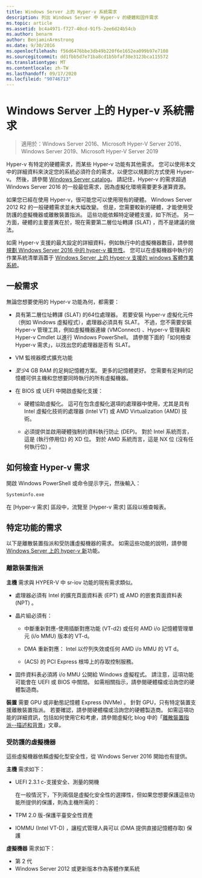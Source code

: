 ```yaml
---
title: Windows Server 上的 Hyper-v 系統需求
description: 列出 Windows Server 中 Hyper-v 的硬體和固件需求
ms.topic: article
ms.assetid: bc4a4971-f727-40cd-91f5-2ee6d24b54cb
ms.author: benarm
author: BenjaminArmstrong
ms.date: 9/30/2016
ms.openlocfilehash: f56d6476bbe3db49b220f6e1652ea099b97e7108
ms.sourcegitcommit: dd1fbb5d7e71ba8cd1b5bfaf38e3123bca115572
ms.translationtype: MT
ms.contentlocale: zh-TW
ms.lasthandoff: 09/17/2020
ms.locfileid: "90746713"
---
```

# <a name="system-requirements-for-hyper-v-on-windows-server"></a>Windows Server 上的 Hyper-v 系統需求

>適用於：Windows Server 2016、Microsoft Hyper-V Server 2016、Windows Server 2019、Microsoft Hyper-V Server 2019

Hyper-v 有特定的硬體需求，而某些 Hyper-v 功能有其他需求。 您可以使用本文中的詳細資料來決定您的系統必須符合的需求，以便您以規劃的方式使用 Hyper-v。 然後，請參閱 [Windows Server catalog](https://www.windowsservercatalog.com/)。 請記住，Hyper-v 的需求超過 Windows Server 2016 的一般最低需求，因為虛擬化環境需要更多運算資源。

如果您已經在使用 Hyper-v，很可能您可以使用現有的硬體。 Windows Server 2012 R2 的一般硬體需求並未大幅改變。  但是，您需要較新的硬體，才能使用受防護的虛擬機器或離散裝置指派。 這些功能依賴特定硬體支援，如下所述。 另一方面，硬體的主要差異在於，現在需要第二層位址轉譯 (SLAT) ，而不是建議的做法。

如需 Hyper-v 支援的最大設定的詳細資料，例如執行中的虛擬機器數目，請參閱 [規劃 Windows Server 2016 中的 hyper-v 擴充性](./plan/plan-hyper-v-scalability-in-windows-server.md)。 您可以在虛擬機器中執行的作業系統清單涵蓋于 [Windows Server 上的 Hyper-v 支援的 windows 客體作業系統](Supported-Windows-guest-operating-systems-for-Hyper-V-on-Windows.md)。

## <a name="general-requirements"></a>一般需求

無論您想要使用的 Hyper-v 功能為何，都需要：

- 具有第二層位址轉譯 (SLAT) 的64位處理器。 若要安裝 Hyper-v 虛擬化元件（例如 Windows 虛擬程式），處理器必須具有 SLAT。 不過，您不需要安裝 Hyper-v 管理工具，例如虛擬機器連線 (VMConnect) 、Hyper-v 管理員和 Hyper-v Cmdlet 以進行 Windows PowerShell。 請參閱下面的「如何檢查 Hyper-v 需求」，以找出您的處理器是否有 SLAT。

- VM 監視器模式擴充功能

- *至少*4 GB RAM 的足夠記憶體方案。 更多的記憶體更好。 您需要有足夠的記憶體可供主機和您想要同時執行的所有虛擬機器。

- 在 BIOS 或 UEFI 中開啟虛擬化支援：

  - 硬體協助虛擬化。 這可在包含虛擬化選項的處理器中使用，尤其是具有 Intel 虛擬化技術的處理器 (Intel VT) 或 AMD Virtualization (AMD) 技術。

  - 必須提供並啟用硬體強制的資料執行防止 (DEP)。 對於 Intel 系統而言，這是 (執行停用位) 的 XD 位。 對於 AMD 系統而言，這是 NX 位 (沒有任何執行位) 。

## <a name="how-to-check-for-hyper-v-requirements"></a>如何檢查 Hyper-v 需求

開啟 Windows PowerShell 或命令提示字元，然後輸入：

```cmd
Systeminfo.exe
```

在 [Hyper-v 需求] 區段中，流覽至 [Hyper-v 需求] 區段以檢查報表。

## <a name="requirements-for-specific-features"></a>特定功能的需求

以下是離散裝置指派和受防護虛擬機器的需求。 如需這些功能的說明，請參閱 [Windows Server 上的 hyper-v 新](What-s-new-in-Hyper-V-on-Windows.md)功能。

### <a name="discrete-device-assignment"></a>離散裝置指派

**主機** 需求與 HYPER-V 中 sr-iov 功能的現有需求類似。

- 處理器必須有 Intel 的擴充頁面資料表 (EPT) 或 AMD 的嵌套頁面資料表 (NPT) 。

- 晶片組必須有：

  - 中斷重新對應-使用插斷對應功能 (VT-d2) 或任何 AMD i/o 記憶體管理單元 (i/o MMU) 版本的 VT-d。

  - DMA 重新對應： Intel 以佇列失效或任何 AMD i/o MMU 的 VT d。

  -  (ACS) 的 PCI Express 根埠上的存取控制服務。

- 固件資料表必須將 i/o MMU 公開給 Windows 虛擬程式。 請注意，這項功能可能會在 UEFI 或 BIOS 中關閉。 如需相關指示，請參閱硬體檔或洽詢您的硬體製造商。

**裝置** 需要 GPU 或非動態記憶體 Express (NVMe) 。 針對 GPU，只有特定裝置支援離散裝置指派。 若要確認，請參閱硬體檔或洽詢您的硬體製造商。 如需這項功能的詳細資訊，包括如何使用它和考慮，請參閱虛擬化 blog 中的「[離散裝置指派--描述和背景](https://blogs.technet.com/b/virtualization/archive/2015/11/19/discrete-device-assignment.aspx)」文章。

### <a name="shielded-virtual-machines"></a>受防護的虛擬機器

這些虛擬機器依賴虛擬化型安全性，從 Windows Server 2016 開始也有提供。

**主機** 需求如下：

- UEFI 2.3.1 c-支援安全、測量的開機

  在一般情況下，下列兩個是虛擬化安全性的選擇性，但如果您想要保護這些功能所提供的保護，則為主機所需的：

- TPM 2.0 版-保護平臺安全性資產
- IOMMU (Intel VT-D) ，讓程式管理人員可以 (DMA 提供直接記憶體存取) 保護

**虛擬機器** 需求如下：

- 第 2 代
- Windows Server 2012 或更新版本作為客體作業系統